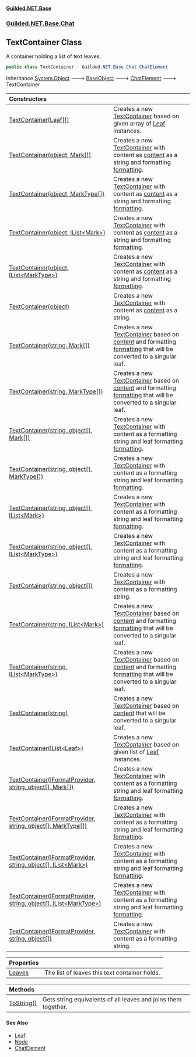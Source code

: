
#### [Guilded.NET.Base](index 'index')
### [Guilded.NET.Base.Chat](index#Guilded_NET_Base_Chat 'Guilded.NET.Base.Chat')
## TextContainer Class
A container holding a list of text leaves.  
```csharp
public class TextContainer : Guilded.NET.Base.Chat.ChatElement
```

Inheritance [System.Object](https://docs.microsoft.com/en-us/dotnet/api/System.Object 'System.Object') &#129106; [BaseObject](BaseObject 'Guilded.NET.Base.BaseObject') &#129106; [ChatElement](ChatElement 'Guilded.NET.Base.Chat.ChatElement') &#129106; TextContainer  

| Constructors | |
| :--- | :--- |
| [TextContainer(Leaf[])](TextContainer_TextContainer(Leaf__) 'Guilded.NET.Base.Chat.TextContainer.TextContainer(Guilded.NET.Base.Chat.Leaf[])') | Creates a new [TextContainer](TextContainer 'Guilded.NET.Base.Chat.TextContainer') based on given array of [Leaf](Leaf 'Guilded.NET.Base.Chat.Leaf') instances.<br/> |
| [TextContainer(object, Mark[])](TextContainer_TextContainer(object_Mark__) 'Guilded.NET.Base.Chat.TextContainer.TextContainer(object, Guilded.NET.Base.Chat.Mark[])') | Creates a new [TextContainer](TextContainer 'Guilded.NET.Base.Chat.TextContainer') with content as [content](TextContainer_TextContainer(object_Mark__)#Guilded_NET_Base_Chat_TextContainer_TextContainer(object_Guilded_NET_Base_Chat_Mark__)_content 'Guilded.NET.Base.Chat.TextContainer.TextContainer(object, Guilded.NET.Base.Chat.Mark[]).content') as a string and formatting [formatting](TextContainer_TextContainer(object_Mark__)#Guilded_NET_Base_Chat_TextContainer_TextContainer(object_Guilded_NET_Base_Chat_Mark__)_formatting 'Guilded.NET.Base.Chat.TextContainer.TextContainer(object, Guilded.NET.Base.Chat.Mark[]).formatting').<br/> |
| [TextContainer(object, MarkType[])](TextContainer_TextContainer(object_MarkType__) 'Guilded.NET.Base.Chat.TextContainer.TextContainer(object, Guilded.NET.Base.Chat.MarkType[])') | Creates a new [TextContainer](TextContainer 'Guilded.NET.Base.Chat.TextContainer') with content as [content](TextContainer_TextContainer(object_MarkType__)#Guilded_NET_Base_Chat_TextContainer_TextContainer(object_Guilded_NET_Base_Chat_MarkType__)_content 'Guilded.NET.Base.Chat.TextContainer.TextContainer(object, Guilded.NET.Base.Chat.MarkType[]).content') as a string and formatting [formatting](TextContainer_TextContainer(object_MarkType__)#Guilded_NET_Base_Chat_TextContainer_TextContainer(object_Guilded_NET_Base_Chat_MarkType__)_formatting 'Guilded.NET.Base.Chat.TextContainer.TextContainer(object, Guilded.NET.Base.Chat.MarkType[]).formatting').<br/> |
| [TextContainer(object, IList&lt;Mark&gt;)](TextContainer_TextContainer(object_IList_Mark_) 'Guilded.NET.Base.Chat.TextContainer.TextContainer(object, System.Collections.Generic.IList&lt;Guilded.NET.Base.Chat.Mark&gt;)') | Creates a new [TextContainer](TextContainer 'Guilded.NET.Base.Chat.TextContainer') with content as [content](TextContainer_TextContainer(object_IList_Mark_)#Guilded_NET_Base_Chat_TextContainer_TextContainer(object_System_Collections_Generic_IList_Guilded_NET_Base_Chat_Mark_)_content 'Guilded.NET.Base.Chat.TextContainer.TextContainer(object, System.Collections.Generic.IList&lt;Guilded.NET.Base.Chat.Mark&gt;).content') as a string and formatting [formatting](TextContainer_TextContainer(object_IList_Mark_)#Guilded_NET_Base_Chat_TextContainer_TextContainer(object_System_Collections_Generic_IList_Guilded_NET_Base_Chat_Mark_)_formatting 'Guilded.NET.Base.Chat.TextContainer.TextContainer(object, System.Collections.Generic.IList&lt;Guilded.NET.Base.Chat.Mark&gt;).formatting').<br/> |
| [TextContainer(object, IList&lt;MarkType&gt;)](TextContainer_TextContainer(object_IList_MarkType_) 'Guilded.NET.Base.Chat.TextContainer.TextContainer(object, System.Collections.Generic.IList&lt;Guilded.NET.Base.Chat.MarkType&gt;)') | Creates a new [TextContainer](TextContainer 'Guilded.NET.Base.Chat.TextContainer') with content as [content](TextContainer_TextContainer(object_IList_MarkType_)#Guilded_NET_Base_Chat_TextContainer_TextContainer(object_System_Collections_Generic_IList_Guilded_NET_Base_Chat_MarkType_)_content 'Guilded.NET.Base.Chat.TextContainer.TextContainer(object, System.Collections.Generic.IList&lt;Guilded.NET.Base.Chat.MarkType&gt;).content') as a string and formatting [formatting](TextContainer_TextContainer(object_IList_MarkType_)#Guilded_NET_Base_Chat_TextContainer_TextContainer(object_System_Collections_Generic_IList_Guilded_NET_Base_Chat_MarkType_)_formatting 'Guilded.NET.Base.Chat.TextContainer.TextContainer(object, System.Collections.Generic.IList&lt;Guilded.NET.Base.Chat.MarkType&gt;).formatting').<br/> |
| [TextContainer(object)](TextContainer_TextContainer(object) 'Guilded.NET.Base.Chat.TextContainer.TextContainer(object)') | Creates a new [TextContainer](TextContainer 'Guilded.NET.Base.Chat.TextContainer') with content as [content](TextContainer_TextContainer(object)#Guilded_NET_Base_Chat_TextContainer_TextContainer(object)_content 'Guilded.NET.Base.Chat.TextContainer.TextContainer(object).content') as a string.<br/> |
| [TextContainer(string, Mark[])](TextContainer_TextContainer(string_Mark__) 'Guilded.NET.Base.Chat.TextContainer.TextContainer(string, Guilded.NET.Base.Chat.Mark[])') | Creates a new [TextContainer](TextContainer 'Guilded.NET.Base.Chat.TextContainer') based on [content](TextContainer_TextContainer(string_Mark__)#Guilded_NET_Base_Chat_TextContainer_TextContainer(string_Guilded_NET_Base_Chat_Mark__)_content 'Guilded.NET.Base.Chat.TextContainer.TextContainer(string, Guilded.NET.Base.Chat.Mark[]).content') and formatting [formatting](TextContainer_TextContainer(string_Mark__)#Guilded_NET_Base_Chat_TextContainer_TextContainer(string_Guilded_NET_Base_Chat_Mark__)_formatting 'Guilded.NET.Base.Chat.TextContainer.TextContainer(string, Guilded.NET.Base.Chat.Mark[]).formatting') that will be converted to a singular leaf.<br/> |
| [TextContainer(string, MarkType[])](TextContainer_TextContainer(string_MarkType__) 'Guilded.NET.Base.Chat.TextContainer.TextContainer(string, Guilded.NET.Base.Chat.MarkType[])') | Creates a new [TextContainer](TextContainer 'Guilded.NET.Base.Chat.TextContainer') based on [content](TextContainer_TextContainer(string_MarkType__)#Guilded_NET_Base_Chat_TextContainer_TextContainer(string_Guilded_NET_Base_Chat_MarkType__)_content 'Guilded.NET.Base.Chat.TextContainer.TextContainer(string, Guilded.NET.Base.Chat.MarkType[]).content') and formatting [formatting](TextContainer_TextContainer(string_MarkType__)#Guilded_NET_Base_Chat_TextContainer_TextContainer(string_Guilded_NET_Base_Chat_MarkType__)_formatting 'Guilded.NET.Base.Chat.TextContainer.TextContainer(string, Guilded.NET.Base.Chat.MarkType[]).formatting') that will be converted to a singular leaf.<br/> |
| [TextContainer(string, object[], Mark[])](TextContainer_TextContainer(string_object___Mark__) 'Guilded.NET.Base.Chat.TextContainer.TextContainer(string, object[], Guilded.NET.Base.Chat.Mark[])') | Creates a new [TextContainer](TextContainer 'Guilded.NET.Base.Chat.TextContainer') with content as a formatting string and leaf formatting [formatting](TextContainer_TextContainer(string_object___Mark__)#Guilded_NET_Base_Chat_TextContainer_TextContainer(string_object___Guilded_NET_Base_Chat_Mark__)_formatting 'Guilded.NET.Base.Chat.TextContainer.TextContainer(string, object[], Guilded.NET.Base.Chat.Mark[]).formatting').<br/> |
| [TextContainer(string, object[], MarkType[])](TextContainer_TextContainer(string_object___MarkType__) 'Guilded.NET.Base.Chat.TextContainer.TextContainer(string, object[], Guilded.NET.Base.Chat.MarkType[])') | Creates a new [TextContainer](TextContainer 'Guilded.NET.Base.Chat.TextContainer') with content as a formatting string and leaf formatting [formatting](TextContainer_TextContainer(string_object___MarkType__)#Guilded_NET_Base_Chat_TextContainer_TextContainer(string_object___Guilded_NET_Base_Chat_MarkType__)_formatting 'Guilded.NET.Base.Chat.TextContainer.TextContainer(string, object[], Guilded.NET.Base.Chat.MarkType[]).formatting').<br/> |
| [TextContainer(string, object[], IList&lt;Mark&gt;)](TextContainer_TextContainer(string_object___IList_Mark_) 'Guilded.NET.Base.Chat.TextContainer.TextContainer(string, object[], System.Collections.Generic.IList&lt;Guilded.NET.Base.Chat.Mark&gt;)') | Creates a new [TextContainer](TextContainer 'Guilded.NET.Base.Chat.TextContainer') with content as a formatting string and leaf formatting [formatting](TextContainer_TextContainer(string_object___IList_Mark_)#Guilded_NET_Base_Chat_TextContainer_TextContainer(string_object___System_Collections_Generic_IList_Guilded_NET_Base_Chat_Mark_)_formatting 'Guilded.NET.Base.Chat.TextContainer.TextContainer(string, object[], System.Collections.Generic.IList&lt;Guilded.NET.Base.Chat.Mark&gt;).formatting').<br/> |
| [TextContainer(string, object[], IList&lt;MarkType&gt;)](TextContainer_TextContainer(string_object___IList_MarkType_) 'Guilded.NET.Base.Chat.TextContainer.TextContainer(string, object[], System.Collections.Generic.IList&lt;Guilded.NET.Base.Chat.MarkType&gt;)') | Creates a new [TextContainer](TextContainer 'Guilded.NET.Base.Chat.TextContainer') with content as a formatting string and leaf formatting [formatting](TextContainer_TextContainer(string_object___IList_MarkType_)#Guilded_NET_Base_Chat_TextContainer_TextContainer(string_object___System_Collections_Generic_IList_Guilded_NET_Base_Chat_MarkType_)_formatting 'Guilded.NET.Base.Chat.TextContainer.TextContainer(string, object[], System.Collections.Generic.IList&lt;Guilded.NET.Base.Chat.MarkType&gt;).formatting').<br/> |
| [TextContainer(string, object[])](TextContainer_TextContainer(string_object__) 'Guilded.NET.Base.Chat.TextContainer.TextContainer(string, object[])') | Creates a new [TextContainer](TextContainer 'Guilded.NET.Base.Chat.TextContainer') with content as a formatting string.<br/> |
| [TextContainer(string, IList&lt;Mark&gt;)](TextContainer_TextContainer(string_IList_Mark_) 'Guilded.NET.Base.Chat.TextContainer.TextContainer(string, System.Collections.Generic.IList&lt;Guilded.NET.Base.Chat.Mark&gt;)') | Creates a new [TextContainer](TextContainer 'Guilded.NET.Base.Chat.TextContainer') based on [content](TextContainer_TextContainer(string_IList_Mark_)#Guilded_NET_Base_Chat_TextContainer_TextContainer(string_System_Collections_Generic_IList_Guilded_NET_Base_Chat_Mark_)_content 'Guilded.NET.Base.Chat.TextContainer.TextContainer(string, System.Collections.Generic.IList&lt;Guilded.NET.Base.Chat.Mark&gt;).content') and formatting [formatting](TextContainer_TextContainer(string_IList_Mark_)#Guilded_NET_Base_Chat_TextContainer_TextContainer(string_System_Collections_Generic_IList_Guilded_NET_Base_Chat_Mark_)_formatting 'Guilded.NET.Base.Chat.TextContainer.TextContainer(string, System.Collections.Generic.IList&lt;Guilded.NET.Base.Chat.Mark&gt;).formatting') that will be converted to a singular leaf.<br/> |
| [TextContainer(string, IList&lt;MarkType&gt;)](TextContainer_TextContainer(string_IList_MarkType_) 'Guilded.NET.Base.Chat.TextContainer.TextContainer(string, System.Collections.Generic.IList&lt;Guilded.NET.Base.Chat.MarkType&gt;)') | Creates a new [TextContainer](TextContainer 'Guilded.NET.Base.Chat.TextContainer') based on [content](TextContainer_TextContainer(string_IList_MarkType_)#Guilded_NET_Base_Chat_TextContainer_TextContainer(string_System_Collections_Generic_IList_Guilded_NET_Base_Chat_MarkType_)_content 'Guilded.NET.Base.Chat.TextContainer.TextContainer(string, System.Collections.Generic.IList&lt;Guilded.NET.Base.Chat.MarkType&gt;).content') and formatting [formatting](TextContainer_TextContainer(string_IList_MarkType_)#Guilded_NET_Base_Chat_TextContainer_TextContainer(string_System_Collections_Generic_IList_Guilded_NET_Base_Chat_MarkType_)_formatting 'Guilded.NET.Base.Chat.TextContainer.TextContainer(string, System.Collections.Generic.IList&lt;Guilded.NET.Base.Chat.MarkType&gt;).formatting') that will be converted to a singular leaf.<br/> |
| [TextContainer(string)](TextContainer_TextContainer(string) 'Guilded.NET.Base.Chat.TextContainer.TextContainer(string)') | Creates a new [TextContainer](TextContainer 'Guilded.NET.Base.Chat.TextContainer') based on [content](TextContainer_TextContainer(string)#Guilded_NET_Base_Chat_TextContainer_TextContainer(string)_content 'Guilded.NET.Base.Chat.TextContainer.TextContainer(string).content') that will be converted to a singular leaf.<br/> |
| [TextContainer(IList&lt;Leaf&gt;)](TextContainer_TextContainer(IList_Leaf_) 'Guilded.NET.Base.Chat.TextContainer.TextContainer(System.Collections.Generic.IList&lt;Guilded.NET.Base.Chat.Leaf&gt;)') | Creates a new [TextContainer](TextContainer 'Guilded.NET.Base.Chat.TextContainer') based on given list of [Leaf](Leaf 'Guilded.NET.Base.Chat.Leaf') instances.<br/> |
| [TextContainer(IFormatProvider, string, object[], Mark[])](TextContainer_TextContainer(IFormatProvider_string_object___Mark__) 'Guilded.NET.Base.Chat.TextContainer.TextContainer(System.IFormatProvider, string, object[], Guilded.NET.Base.Chat.Mark[])') | Creates a new [TextContainer](TextContainer 'Guilded.NET.Base.Chat.TextContainer') with content as a formatting string and leaf formatting [formatting](TextContainer_TextContainer(IFormatProvider_string_object___Mark__)#Guilded_NET_Base_Chat_TextContainer_TextContainer(System_IFormatProvider_string_object___Guilded_NET_Base_Chat_Mark__)_formatting 'Guilded.NET.Base.Chat.TextContainer.TextContainer(System.IFormatProvider, string, object[], Guilded.NET.Base.Chat.Mark[]).formatting').<br/> |
| [TextContainer(IFormatProvider, string, object[], MarkType[])](TextContainer_TextContainer(IFormatProvider_string_object___MarkType__) 'Guilded.NET.Base.Chat.TextContainer.TextContainer(System.IFormatProvider, string, object[], Guilded.NET.Base.Chat.MarkType[])') | Creates a new [TextContainer](TextContainer 'Guilded.NET.Base.Chat.TextContainer') with content as a formatting string and leaf formatting [formatting](TextContainer_TextContainer(IFormatProvider_string_object___MarkType__)#Guilded_NET_Base_Chat_TextContainer_TextContainer(System_IFormatProvider_string_object___Guilded_NET_Base_Chat_MarkType__)_formatting 'Guilded.NET.Base.Chat.TextContainer.TextContainer(System.IFormatProvider, string, object[], Guilded.NET.Base.Chat.MarkType[]).formatting').<br/> |
| [TextContainer(IFormatProvider, string, object[], IList&lt;Mark&gt;)](TextContainer_TextContainer(IFormatProvider_string_object___IList_Mark_) 'Guilded.NET.Base.Chat.TextContainer.TextContainer(System.IFormatProvider, string, object[], System.Collections.Generic.IList&lt;Guilded.NET.Base.Chat.Mark&gt;)') | Creates a new [TextContainer](TextContainer 'Guilded.NET.Base.Chat.TextContainer') with content as a formatting string and leaf formatting [formatting](TextContainer_TextContainer(IFormatProvider_string_object___IList_Mark_)#Guilded_NET_Base_Chat_TextContainer_TextContainer(System_IFormatProvider_string_object___System_Collections_Generic_IList_Guilded_NET_Base_Chat_Mark_)_formatting 'Guilded.NET.Base.Chat.TextContainer.TextContainer(System.IFormatProvider, string, object[], System.Collections.Generic.IList&lt;Guilded.NET.Base.Chat.Mark&gt;).formatting').<br/> |
| [TextContainer(IFormatProvider, string, object[], IList&lt;MarkType&gt;)](TextContainer_TextContainer(IFormatProvider_string_object___IList_MarkType_) 'Guilded.NET.Base.Chat.TextContainer.TextContainer(System.IFormatProvider, string, object[], System.Collections.Generic.IList&lt;Guilded.NET.Base.Chat.MarkType&gt;)') | Creates a new [TextContainer](TextContainer 'Guilded.NET.Base.Chat.TextContainer') with content as a formatting string and leaf formatting [formatting](TextContainer_TextContainer(IFormatProvider_string_object___IList_MarkType_)#Guilded_NET_Base_Chat_TextContainer_TextContainer(System_IFormatProvider_string_object___System_Collections_Generic_IList_Guilded_NET_Base_Chat_MarkType_)_formatting 'Guilded.NET.Base.Chat.TextContainer.TextContainer(System.IFormatProvider, string, object[], System.Collections.Generic.IList&lt;Guilded.NET.Base.Chat.MarkType&gt;).formatting').<br/> |
| [TextContainer(IFormatProvider, string, object[])](TextContainer_TextContainer(IFormatProvider_string_object__) 'Guilded.NET.Base.Chat.TextContainer.TextContainer(System.IFormatProvider, string, object[])') | Creates a new [TextContainer](TextContainer 'Guilded.NET.Base.Chat.TextContainer') with content as a formatting string.<br/> |

| Properties | |
| :--- | :--- |
| [Leaves](TextContainer_Leaves 'Guilded.NET.Base.Chat.TextContainer.Leaves') | The list of leaves this text container holds.<br/> |

| Methods | |
| :--- | :--- |
| [ToString()](TextContainer_ToString() 'Guilded.NET.Base.Chat.TextContainer.ToString()') | Gets string equivalents of all leaves and joins them together.<br/> |

#### See Also
- [Leaf](Leaf 'Guilded.NET.Base.Chat.Leaf')
- [Node](Node 'Guilded.NET.Base.Chat.Node')
- [ChatElement](ChatElement 'Guilded.NET.Base.Chat.ChatElement')

